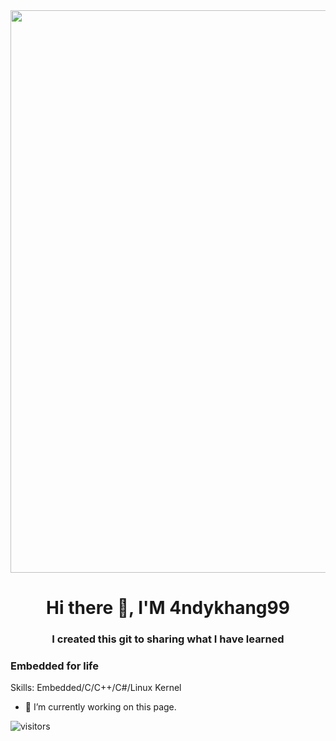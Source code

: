 <img src="https://user-images.githubusercontent.com/74038190/213910845-af37a709-8995-40d6-be59-724526e3c3d7.gif" width="900">
<br>

<h1 align="center">Hi there 👋, I'M 4ndykhang99</h1>
<h3 align="center">I created this git to sharing what I have learned</h3>


### Embedded for life

Skills: Embedded/C/C++/C#/Linux Kernel

- 🔭 I’m currently working on this page. 



 ![visitors](https://visitor-badge.glitch.me/badge?page_id=4ndykhang99.id&left_color=green&right_color=red)
